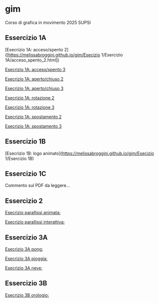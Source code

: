 # gim
Corso di grafica in movimento 2025 SUPSI

## Essercizio 1A
[Esecrizio 1A: acceso/spento 2]([https://melissabroggini.github.io/gim/Esecizio 1/Esercizio 1A/acceso_spento_2.html])

[Esecrizio 1A: acceso/spento 3](https://melissabroggini.github.io/gim/)

[Esecrizio 1A: aperto/chiuso 2](https://melissabroggini.github.io/gim/)

[Esecrizio 1A: aperto/chiuso 3](https://melissabroggini.github.io/gim/)

[Esecrizio 1A: rotazione 2](https://melissabroggini.github.io/gim/)

[Esecrizio 1A: rotazione 3](https://melissabroggini.github.io/gim/)

[Esecrizio 1A: spostamento 2](https://melissabroggini.github.io/gim/)

[Esecrizio 1A: spostamento 3](https://melissabroggini.github.io/gim/)

## Essercizio 1B
[Esecrizio 1B: logo animato](https://melissabroggini.github.io/gim/Esecizio 1/Esercizio 1B)

## Essercizio 1C
Commento sul PDF da leggere...

## Essercizio 2
[Esecrizio parallissi animata:](https://melissabroggini.github.io/gim/)

[Esecrizio parallissi interattiva:](https://melissabroggini.github.io/gim/)

## Essercizio 3A
[Esecrizio 3A pong:](https://melissabroggini.github.io/gim/)

[Esecrizio 3A pioggia:](https://melissabroggini.github.io/gim/)

[Esecrizio 3A neve:](https://melissabroggini.github.io/gim/)

## Essercizio 3B
[Esecrizio 3B orologio:](https://melissabroggini.github.io/gim/)
